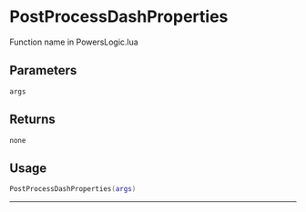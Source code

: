 # PostProcessDashProperties
Function name in PowersLogic.lua
## Parameters
`args`
## Returns
`none`
## Usage
```lua
PostProcessDashProperties(args)
```
---
